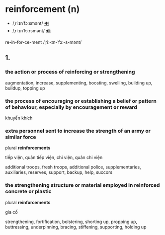 # reinforcement (n)

- /ˌriːɪnˈfɔːsmənt/ [🔊](https://www.oxfordlearnersdictionaries.com/media/english/uk_pron/r/rei/reinf/reinforcement__gb_1.mp3)
- /ˌriːɪnˈfɔːrsmənt/ [🔊](https://www.oxfordlearnersdictionaries.com/media/english/us_pron/r/rei/reinf/reinforcement__us_1.mp3)

re-in-for-ce-ment /ˌriː-ɪn-ˈfɔː-s-mənt/

## 1.

### the action or process of reinforcing or strengthening

augmentation, increase, supplementing, boosting, swelling, building up, buildup, topping up

### the process of encouraging or establishing a belief or pattern of behaviour, especially by encouragement or reward

khuyến khích

### extra personnel sent to increase the strength of an army or similar force

plural **reinforcements**

tiếp viện, quân tiếp viện, chi viện, quân chi viện

additional troops, fresh troops, additional police, supplementaries, auxiliaries, reserves, support, backup, help, succors

### the strengthening structure or material employed in reinforced concrete or plastic

plural **reinforcements**

gia cố

strengthening, fortification, bolstering, shorting up, propping up, buttressing, underpinning, bracing, stiffening, supporting, holding up